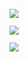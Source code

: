 ![](http://kfcoding-static.oss-cn-hangzhou.aliyuncs.com/gitcourse-DaSE_lab/course0/%E5%B9%BB%E7%81%AF%E7%89%8714.JPG)

![](http://kfcoding-static.oss-cn-hangzhou.aliyuncs.com/gitcourse-DaSE_lab/course0/%E5%B9%BB%E7%81%AF%E7%89%8715.JPG)

![](http://kfcoding-static.oss-cn-hangzhou.aliyuncs.com/gitcourse-DaSE_lab/course0/%E5%B9%BB%E7%81%AF%E7%89%8716.JPG)